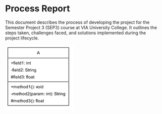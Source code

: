 # Process Report

This document describes the process of developing the project for the Semester Project 3 (SEP3) course at VIA University College. It outlines the steps taken, challenges faced, and solutions implemented during the project lifecycle.

![Diagram](Figures\diagram.png)